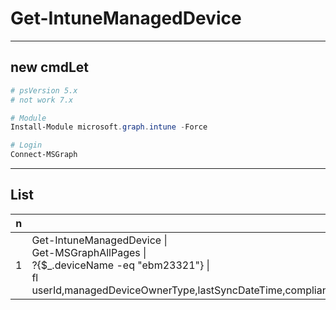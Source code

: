 # Get-IntuneManagedDevice

---

## new cmdLet
````ps1
# psVersion 5.x
# not work 7.x

# Module
Install-Module microsoft.graph.intune -Force

# Login
Connect-MSGraph
````

---

## List
|n|name|e.g.|O/P|
|-|----|----|---|
|1|Get-IntuneManagedDevice \| <br/> Get-MSGraphAllPages \| <br/> ?{$_.deviceName -eq "ebm23321"} \| <br/> fl userId,managedDeviceOwnerType,lastSyncDateTime,complianceState,userPrincipalName,complianceGracePeriodExpirationDateTime,serialNumber,manufacturer||
